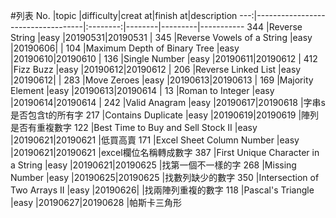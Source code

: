 #列表
No. |topic                              |difficulty|creat at|finish at|description
---:|-----------------------------------|:--------:|--------|---------|-----------
344 |Reverse String                     |easy      |20190531|20190531 |
345 |Reverse Vowels of a String         |easy      |20190606|         |
104 |Maximum Depth of Binary Tree       |easy      |20190610|20190610 |
136 |Single Number                      |easy      |20190611|20190612 |
412 |Fizz Buzz                          |easy      |20190612|20190612 |
206 |Reverse Linked List                |easy      |20190612|         |
283 |Move Zeroes                        |easy      |20190613|20190613 |
169 |Majority Element                   |easy      |20190613|20190614 |
13  |Roman to Integer                   |easy      |20190614|20190614 |
242 |Valid Anagram                      |easy      |20190617|20190618 |字串s是否包含t的所有字
217 |Contains Duplicate                 |easy      |20190619|20190619 |陣列是否有重複數字
122 |Best Time to Buy and Sell Stock II |easy      |20190621|20190621 |低買高賣
171 |Excel Sheet Column Number          |easy      |20190621|20190621 |excel欄位名稱轉成數字
387 |First Unique Character in a String |easy      |20190621|20190625 |找第一個不一樣的字
268 |Missing Number                     |easy      |20190625|20190625 |找數列缺少的數字
350 |Intersection of Two Arrays II      |easy      |20190626|         |找兩陣列重複的數字
118 |Pascal's Triangle                  |easy      |20190627|20190628 |帕斯卡三角形
